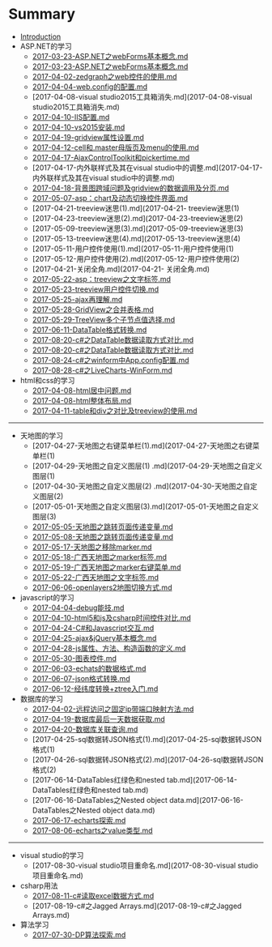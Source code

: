 # Summary

* [Introduction](README.md)
* ASP.NET的学习
    * [2017-03-23-ASP.NET之webForms基本概念.md](2017-03-23-ASP.NET之webForms基本概念.md)
    * [2017-03-23-ASP.NET之webForms基本概念.md](2017-03-23-ASP.NET之webForms基本概念.md)
    * [2017-04-02-zedgraph之web控件的使用.md](2017-04-02-zedgraph之web控件的使用.md)
    * [2017-04-04-web.config的配置.md](2017-04-04-web.config的配置.md)
    * [2017-04-08-visual studio2015工具箱消失.md](2017-04-08-visual studio2015工具箱消失.md)
    * [2017-04-10-IIS配置.md](2017-04-10-IIS配置.md)
    * [2017-04-10-vs2015安装.md](2017-04-10-vs2015安装.md)
    * [2017-04-19-gridview属性设置.md](2017-04-19-gridview属性设置.md)
    * [2017-04-12-cell和.master母版页及menu的使用.md](2017-04-12-cell和.master母版页及menu的使用.md)
    * [2017-04-17-AjaxControlToolkit和pickertime.md](2017-04-17-AjaxControlToolkit和pickertime.md)
    * [2017-04-17-内外联样式及其在visual studio中的调整.md](2017-04-17-内外联样式及其在visual studio中的调整.md)
    * [2017-04-18-背景图跨域问题及gridview的数据调用及分页.md](2017-04-18-背景图跨域问题及gridview的数据调用及分页.md)
    * [2017-05-07-asp：chart及动态切换控件界面.md](2017-05-07-asp：chart及动态切换控件界面.md)
    * [2017-04-21-treeview迷思(1).md](2017-04-21- treeview迷思(1)
    * [2017-04-23-treeview迷思(2).md](2017-04-23-treeview迷思(2)
    * [2017-05-09-treeview迷思(3).md](2017-05-09-treeview迷思(3)
    * [2017-05-13-treeview迷思(4).md](2017-05-13-treeview迷思(4)
    * [2017-05-11-用户控件使用(1).md](2017-05-11-用户控件使用(1)
    * [2017-05-12-用户控件使用(2).md](2017-05-12-用户控件使用(2)
    * [2017-04-21-关闭全角.md](2017-04-21- 关闭全角.md)
    * [2017-05-22-asp：treeview之文字标签.md](2017-05-22-asp：treeview之文字标签.md)
    * [2017-05-23-treeview用户控件切换.md](2017-05-23-treeview用户控件切换.md)
    * [2017-05-25-ajax再理解.md](2017-05-25-ajax再理解.md)
    * [2017-05-28-GridView之合并表格.md](2017-05-28-GridView之合并表格.md)
    * [2017-05-29-TreeView多个子节点值选择.md](2017-05-29-TreeView多个子节点值选择.md)
    * [2017-06-11-DataTable格式转换.md](2017-06-11-DataTable格式转换.md)
    * [2017-08-20-c#之DataTable数据读取方式对比.md](2017-08-20-c#之DataTable数据读取方式对比.md)
    * [2017-08-20-c#之DataTable数据读取方式对比.md](2017-08-20-c#之DataTable数据读取方式对比.md)
    * [2017-08-24-c#之winform中App.config配置.md](2017-08-24-c#之winform中App.config配置.md)
    * [2017-08-28-c#之LiveCharts-WinForm.md](2017-08-28-c#之LiveCharts-WinForm.md)
* html和css的学习
    * [2017-04-08-html居中问题.md](2017-04-08-html居中问题.md)
    * [2017-04-08-html整体布局.md](2017-04-08-html整体布局.md)
    * [2017-04-11-table和div之对比及treeview的使用.md](2017-04-11-table和div之对比及treeview的使用.md)

-----
* 天地图的学习
    * [2017-04-27-天地图之右键菜单栏(1).md](2017-04-27-天地图之右键菜单栏(1)
    * [2017-04-29-天地图之自定义图层(1) .md](2017-04-29-天地图之自定义图层(1)
    * [2017-04-30-天地图之自定义图层(2) .md](2017-04-30-天地图之自定义图层(2)
    * [2017-05-01-天地图之自定义图层(3).md](2017-05-01-天地图之自定义图层(3)
    * [2017-05-05-天地图之跳转页面传递变量.md](2017-05-05-天地图之跳转页面传递变量.md)
    * [2017-05-08-天地图之跳转页面传递变量.md](2017-05-08-天地图之跳转页面传递变量.md)
    * [2017-05-17-天地图之移除marker.md](2017-05-17-天地图之移除marker.md)
    * [2017-05-18-广西天地图之marker标签.md](2017-05-18-广西天地图之marker标签.md)
    * [2017-05-19-广西天地图之marker右键菜单.md](2017-05-19-广西天地图之marker右键菜单.md)
    * [2017-05-22-广西天地图之文字标签.md](2017-05-22-广西天地图之文字标签.md)
    * [2017-06-06-openlayers2地图切换方式.md](2017-06-06-openlayers2地图切换方式.md)
* javascript的学习
    * [2017-04-04-debug能技.md](2017-04-04-debug能技.md)
    * [2017-04-10-html5和js及csharp时间控件对比.md](2017-04-10-html5和js及csharp时间控件对比.md)
    * [2017-04-24-C#和Javascript交互.md](2017-04-24-C#和Javascript交互.md)
    * [2017-04-25-ajax&jQuery基本概念.md](2017-04-25-ajax&jQuery基本概念.md)
    * [2017-04-28-js属性、方法、构造函数的定义.md](2017-04-28-js属性、方法、构造函数的定义.md)
    * [2017-05-30-图表控件.md](2017-05-30-图表控件.md)
    * [2017-06-03-echats的数据格式.md](2017-06-03-echats的数据格式.md)
    * [2017-06-07-json格式转换.md](2017-06-07-json格式转换.md)
    * [2017-06-12-经纬度转换+ztree入门.md](2017-06-12-经纬度转换+ztree入门.md)
* 数据库的学习
    * [2017-04-02-远程访问之固定ip带端口映射方法.md](2017-04-02-远程访问之固定ip带端口映射方法.md)
    * [2017-04-19-数据库最后一天数据获取.md](2017-04-19-数据库最后一天数据获取.md)
    * [2017-04-20-数据库关联查询.md](2017-04-20-数据库关联查询.md)
    * [2017-04-25-sql数据转JSON格式(1).md](2017-04-25-sql数据转JSON格式(1)
    * [2017-04-26-sql数据转JSON格式(2).md](2017-04-26-sql数据转JSON格式(2)
    * [2017-06-14-DataTables红绿色和nested tab.md](2017-06-14-DataTables红绿色和nested tab.md)
    * [2017-06-16-DataTables之Nested object data.md](2017-06-16-DataTables之Nested object data.md)
    * [2017-06-17-echarts探索.md](2017-06-17-echarts探索.md)
    * [2017-08-06-echarts之value类型.md](2017-08-06-echarts之value类型.md)

-----
* visual studio的学习
    * [2017-08-30-visual studio项目重命名.md](2017-08-30-visual studio项目重命名.md)
* csharp用法
    * [2017-08-11-c#读取excel数据方式.md](2017-08-11-c#读取excel数据方式.md)
    * [2017-08-19-c#之Jagged Arrays.md](2017-08-19-c#之Jagged Arrays.md)
* 算法学习
    * [2017-07-30-DP算法探索.md](2017-07-30-DP算法探索.md)

